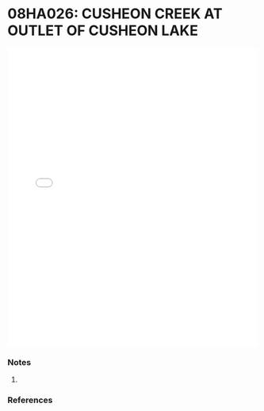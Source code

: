 # 08HA026: CUSHEON CREEK AT OUTLET OF CUSHEON LAKE

<iframe src="/_static/stations/08HA026_fdc.html" width="100%" height="600" frameborder="0"></iframe>

### Notes
1. 

### References

